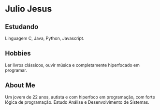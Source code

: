 # Julio Jesus

## Estudando

Linguagem C, Java, Python, Javascript.

## Hobbies

Ler livros clássicos, ouvir música e completamente hiperfocado em programar.

## About Me
Um jovem de 22 anos, autista e com hiperfoco em programação, com forte lógica de programação. Estudo Análise e Desenvolvimento de Sistemas.
